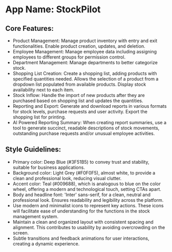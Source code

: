 # **App Name**: StockPilot

## Core Features:

- Product Management: Manage product inventory with entry and exit functionalities. Enable product creation, updates, and deletion.
- Employee Management: Manage employee data including assigning employees to different groups for permission control.
- Department Management: Manage departments to better categorize stock.
- Shopping List Creation: Create a shopping list, adding products with specified quantities needed. Allows the selection of a product from a dropdown list populated from available products. Display stock availability next to each item.
- Stock Inflow: Handle the import of new products after they are purchased based on shopping list and updates the quantities.
- Reporting and Export: Generate and download reports in various formats for stock levels, purchase requests and user activity. Export the shopping list for printing.
- AI Powered Reporting Summary: When creating report summaries, use a tool to generate succinct, readable descriptions of stock movements, outstanding purchase requests and/or unusual employee activities.

## Style Guidelines:

- Primary color: Deep Blue (#3F51B5) to convey trust and stability, suitable for business applications.
- Background color: Light Grey (#F0F0F5), almost white, to provide a clean and professional look, reducing visual clutter.
- Accent color: Teal (#009688), which is analogous to blue on the color wheel, offering a modern and technological touch, setting CTAs apart.
- Body and headline font: 'Inter' sans-serif, for a clean, neutral and professional look. Ensures readability and legibility across the platform.
- Use modern and minimalist icons to represent key actions. These icons will facilitate ease of understanding for the functions in the stock management system.
- Maintain a clean and organized layout with consistent spacing and alignment. This contributes to usability by avoiding overcrowding on the screen.
- Subtle transitions and feedback animations for user interactions, creating a dynamic experience.